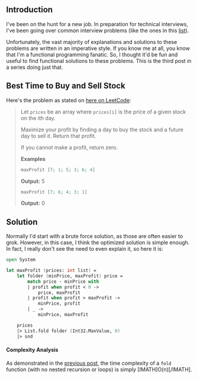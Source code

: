 ## Introduction

I've been on the hunt for a new job. In preparation for technical interviews, I've been going over common interview problems (like the ones in this [list](https://www.teamblind.com/post/New-Year-Gift---Curated-List-of-Top-75-LeetCode-Questions-to-Save-Your-Time-OaM1orEU)).

Unfortunately, the vast majority of explanations and solutions to these problems are written in an imperative style. If you know me at all, you know that I'm a functional programming fanatic. So, I thought it'd be fun and useful to find functional solutions to these problems. This is the third post in a series doing just that.

## Best Time to Buy and Sell Stock
Here's the problem as stated on [here on LeetCode](https://leetcode.com/problems/best-time-to-buy-and-sell-stock/):

> Let `prices` be an array where `prices[i]` is the price of a given stock on the _ith_ day.
>
> Maximize your profit by finding a day to buy the stock and a future day to sell it. Return that profit.
>
> If you cannot make a profit, return zero.
>
> **Examples**
>
> ```fsharp
> maxProfit [7; 1; 5; 3; 6; 4]
> ```
> **Output:** 5
>
>
> ```fsharp
> maxProfit [7; 6; 4; 3; 1]
> ```
> **Output:** 0


## Solution
Normally I'd start with a brute force solution, as those are often easier to grok. However, in this case, I think the optimized solution is simple enough. In fact, I really don't see the need to even explain it, so here it is:

```fsharp
open System

let maxProfit (prices: int list) =
    let folder (minPrice, maxProfit) price =
        match price - minPrice with
        | profit when profit < 0 ->
            price, maxProfit
        | profit when profit > maxProfit ->
            minPrice, profit
        | _ ->
            minPrice, maxProfit

    prices
    |> List.fold folder (Int32.MaxValue, 0)
    |> snd
```

#### Complexity Analysis
As demonstrated in the [previous post](http://www.philectrosophy.com/blog/longest-unique-substring), the time complexity of a `fold` function (with no nested recursion or loops) is simply [IMATH]O(n)[/IMATH].
